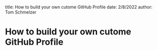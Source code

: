 title: How to build your own cutome GitHub Profile
date: 2/8/2022
author: Tom Schmelzer

# How to build your own cutome GitHub Profile

